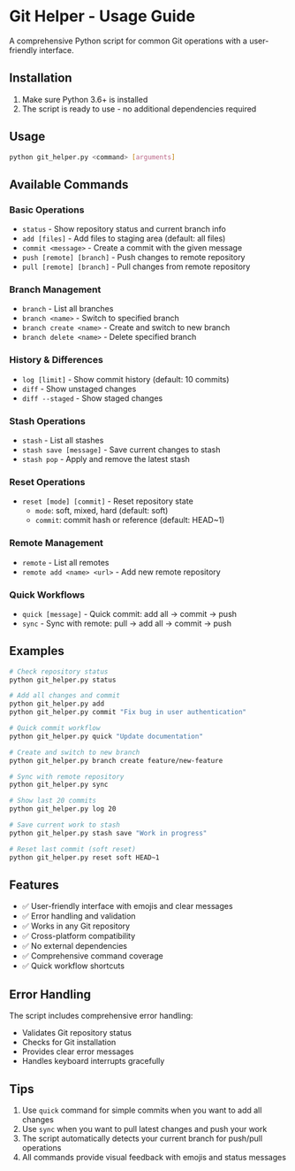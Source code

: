 # Git Helper - Usage Guide

A comprehensive Python script for common Git operations with a user-friendly interface.

## Installation

1. Make sure Python 3.6+ is installed
2. The script is ready to use - no additional dependencies required

## Usage

```bash
python git_helper.py <command> [arguments]
```

## Available Commands

### Basic Operations
- `status` - Show repository status and current branch info
- `add [files]` - Add files to staging area (default: all files)
- `commit <message>` - Create a commit with the given message
- `push [remote] [branch]` - Push changes to remote repository
- `pull [remote] [branch]` - Pull changes from remote repository

### Branch Management
- `branch` - List all branches
- `branch <name>` - Switch to specified branch
- `branch create <name>` - Create and switch to new branch
- `branch delete <name>` - Delete specified branch

### History & Differences
- `log [limit]` - Show commit history (default: 10 commits)
- `diff` - Show unstaged changes
- `diff --staged` - Show staged changes

### Stash Operations
- `stash` - List all stashes
- `stash save [message]` - Save current changes to stash
- `stash pop` - Apply and remove the latest stash

### Reset Operations
- `reset [mode] [commit]` - Reset repository state
  - `mode`: soft, mixed, hard (default: soft)
  - `commit`: commit hash or reference (default: HEAD~1)

### Remote Management
- `remote` - List all remotes
- `remote add <name> <url>` - Add new remote repository

### Quick Workflows
- `quick [message]` - Quick commit: add all → commit → push
- `sync` - Sync with remote: pull → add all → commit → push

## Examples

```bash
# Check repository status
python git_helper.py status

# Add all changes and commit
python git_helper.py add
python git_helper.py commit "Fix bug in user authentication"

# Quick commit workflow
python git_helper.py quick "Update documentation"

# Create and switch to new branch
python git_helper.py branch create feature/new-feature

# Sync with remote repository
python git_helper.py sync

# Show last 20 commits
python git_helper.py log 20

# Save current work to stash
python git_helper.py stash save "Work in progress"

# Reset last commit (soft reset)
python git_helper.py reset soft HEAD~1
```

## Features

- ✅ User-friendly interface with emojis and clear messages
- ✅ Error handling and validation
- ✅ Works in any Git repository
- ✅ Cross-platform compatibility
- ✅ No external dependencies
- ✅ Comprehensive command coverage
- ✅ Quick workflow shortcuts

## Error Handling

The script includes comprehensive error handling:
- Validates Git repository status
- Checks for Git installation
- Provides clear error messages
- Handles keyboard interrupts gracefully

## Tips

1. Use `quick` command for simple commits when you want to add all changes
2. Use `sync` when you want to pull latest changes and push your work
3. The script automatically detects your current branch for push/pull operations
4. All commands provide visual feedback with emojis and status messages

